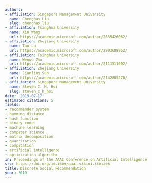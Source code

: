 ```yaml
---
authors:
- affiliation: Singapore Management University
  name: Chenghao Liu
  slug: chenghao_liu
- affiliation: Tsinghua University
  name: Xin Wang
  url: https://academic.microsoft.com/author/2635426062/
- affiliation: Zhejiang University
  name: Tao Lu
  url: https://academic.microsoft.com/author/2903688952/
- affiliation: Tsinghua University
  name: Wenwu Zhu
  url: https://academic.microsoft.com/author/2111511002/
- affiliation: Zhejiang University
  name: Jianling Sun
  url: https://academic.microsoft.com/author/2142885270/
- affiliation: Singapore Management University
  name: Steven C. H. Hoi
  slug: steven_c_h_hoi
date: '2019-07-17'
estimated_citations: 5
fields:
- recommender system
- hamming distance
- hash function
- binary code
- machine learning
- computer science
- matrix decomposition
- quantization
- computation
- artificial intelligence
- optimization algorithm
in: Proceedings of the AAAI Conference on Artificial Intelligence
src: https://doi.org/10.1609/aaai.v33i01.3301208
title: Discrete Social Recommendation
year: 2019
---
```

